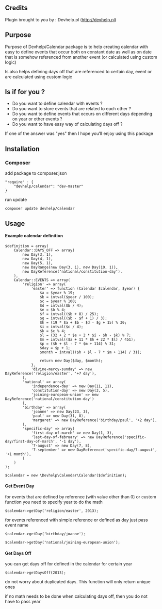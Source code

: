 Credits
-------

Plugin brought to you by : Devhelp.pl (http://devhelp.pl)

Purpose
-------

Purpose of Devhelp/Calendar package is to help creating calendar with easy
to define events that occur both on constant date as well as on date that
is somehow referenced from another event (or calculated using custom logic)

Is also helps defining days off that are referenced to certain day, event
or are calculated using custom logic

Is if for you ?
---------------
- Do you want to define calendar with events ?
- Do you want to store events that are related to each other ?
- Do you want to define events that occurs on different days depending on year or other events ?
- Do you want to have easy way of calculating days off ?

If one of the answer was "yes" then I hope you'll enjoy using this package

Installation
------------

### Composer

add package to composer.json

    "require" : {
        "devhelp/calendar": "dev-master"
    }

run update

    composer update devhelp/calendar

Usage
------------

#### Example calendar definition

    $definition = array(
        Calendar::DAYS_OFF => array(
            new Day(3, 1),
            new Day(4, 1),
            new Day(5, 1),
            new DayRange(new Day(3, 1), new Day(10, 1)),
            new DayReference('national/constitution-day'),
        ),
        Calendar::EVENTS => array(
            'religion' => array(
                'easter' => function (Calendar $calendar, $year) {
                    $a = $year % 19;
                    $b = intval($year / 100);
                    $c = $year % 100;
                    $d = intval($b / 4);
                    $e = $b % 4;
                    $f = intval(($b + 8) / 25);
                    $g = intval(($b - $f + 1) / 3);
                    $h = (19 * $a + $b - $d - $g + 15) % 30;
                    $i = intval($c / 4);
                    $k = $c % 4;
                    $l = (32 + 2 * $e + 2 * $i - $h - $k) % 7;
                    $m = intval(($a + 11 * $h + 22 * $l) / 451);
                    $p = ($h + $l - 7 * $m + 114) % 31;
                    $day = $p + 1;
                    $month = intval(($h + $l - 7 * $m + 114) / 31);

                    return new Day($day, $month);
                },
                'divine-mercy-sunday' => new DayReference('religion/easter', '+7 day'),
            ),
            'national' => array(
                'independence-day' => new Day(11, 11),
                'constitution-day' => new Day(3, 5),
                'joining-european-union' => new DayReference('national/constitution-day')
            ),
            'birthday' => array(
                'joanne' => new Day(23, 3),
                'paul' => new Day(31, 8),
                'margaret' => new DayReference('birthday/paul', '+2 day'),
            ),
            'specific-day' => array(
                'first-day-of-march' => new Day(1, 3),
                'last-day-of-february' => new DayReference('specific-day/first-day-of-march', '-1 day'),
                '7-august' => new Day(7, 8),
                '7-september' => new DayReference('specific-day/7-august', '+1 month'),            
            )
        )
    );

    $calendar = new \Devhelp\Calendar\Calendar($definition);

#### Get Event Day

for events that are defined by reference (with value other than 0)
or custom function you need to specify year to do the math

    $calendar->getDay('religion/easter', 2013);

for events referenced with simple reference or defined as day just
pass event name

    $calendar->getDay('birthday/joanne');

    $calendar->getDay('national/joining-european-union');

#### Get Days Off

you can get days off for defined in the calendar for certain year

    $calendar->getDaysOff(2013);

do not worry about duplicated days. This function will only return
unique ones

if no math needs to be done when calculating days off, then you
do not have to pass year